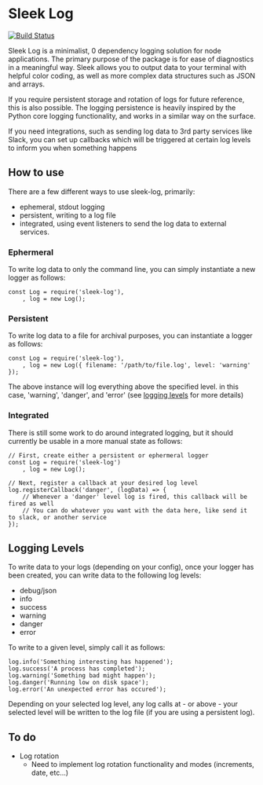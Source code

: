 # Sleek Log
[![Build Status](https://travis-ci.org/cpave3/sleek-log.svg?branch=master)](https://travis-ci.org/cpave3/sleek-log)

Sleek Log is a minimalist, 0 dependency logging solution for node applications. The primary purpose of the package
is for ease of diagnostics in a meaningful way. Sleek allows you to output data to your terminal with helpful color coding, as well as more complex data structures such as JSON and arrays.

If you require persistent storage and rotation of logs for future reference, this is also possible. The logging persistence is heavily inspired by the Python core logging functionality, and works in a similar way on the surface.

If you need integrations, such as sending log data to 3rd party services like Slack, you can set up callbacks which will be triggered at certain log levels to inform you when something happens

## How to use

There are a few different ways to use sleek-log, primarily:

  - ephemeral, stdout logging
  - persistent, writing to a log file
  - integrated, using event listeners to send the log data to external services.

### Ephermeral

To write log data to only the command line, you can simply instantiate a new logger as follows:

```
const Log = require('sleek-log'),
    , log = new Log();
```

### Persistent

To write log data to a file for archival purposes, you can instantiate a logger as follows:

```
const Log = require('sleek-log'),
    , log = new Log({ filename: '/path/to/file.log', level: 'warning' });
```

The above instance will log everything above the specified level. in this case, 'warning', 'danger', and 'error' (see [logging levels](#logging-levels) for more details)

### Integrated

There is still some work to do around integrated logging, but it should currently be usable in a more manual state as follows:

```
// First, create either a persistent or ephermeral logger
const Log = require('sleek-log')
    , log = new Log();

// Next, register a callback at your desired log level
log.registerCallback('danger', (logData) => {
    // Whenever a 'danger' level log is fired, this callback will be fired as well
    // You can do whatever you want with the data here, like send it to slack, or another service
});
```

## Logging Levels

To write data to your logs (depending on your config), once your logger has been created, you can write data to the following log levels:

  - debug/json
  - info
  - success
  - warning
  - danger
  - error

To write to a given level, simply call it as follows:

```
log.info('Something interesting has happened');
log.success('A process has completed');
log.warning('Something bad might happen');
log.danger('Running low on disk space');
log.error('An unexpected error has occured');
```

Depending on your selected log level, any log calls at - or above - your selected level will be written to the log file (if you are using a persistent log).

## To do

  - Log rotation
    - Need to implement log rotation functionality and modes (increments, date, etc...)
